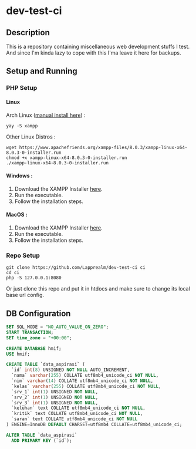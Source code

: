 # dev-test-ci
## Description
This is a repository containing miscellaneous web development stuffs I test.  
And since I'm kinda lazy to cope with this I'ma leave it here for backups.

## Setup and Running
### PHP Setup
#### Linux
Arch Linux ([manual install here](https://irvanma.live/howto-php-archlinux.html)) :
```
yay -S xampp
```

Other Linux Distros :
```
wget https://www.apachefriends.org/xampp-files/8.0.3/xampp-linux-x64-8.0.3-0-installer.run
chmod +x xampp-linux-x64-8.0.3-0-installer.run
./xampp-linux-x64-8.0.3-0-installer.run
```

#### Windows :
1. Download the XAMPP Installer [here](https://www.apachefriends.org/download.html).
2. Run the executable.
3. Follow the installation steps.

#### MacOS :
1. Download the XAMPP Installer [here](https://www.apachefriends.org/xampp-files/8.0.3/xampp-osx-8.0.3-0-vm.dmg).
2. Run the executable.
3. Follow the installation steps.

### Repo Setup
```
git clone https://github.com/Lapprealm/dev-test-ci ci
cd ci
php -S 127.0.0.1:8080
```
Or just clone this repo and put it in htdocs and make sure to change its local base url config.

## DB Configuration
``` SQL
SET SQL_MODE = "NO_AUTO_VALUE_ON_ZERO";
START TRANSACTION;
SET time_zone = "+00:00";

CREATE DATABASE hmif;
USE hmif;

CREATE TABLE `data_aspirasi` (
  `id` int(8) UNSIGNED NOT NULL AUTO_INCREMENT,
  `nama` varchar(255) COLLATE utf8mb4_unicode_ci NOT NULL,
  `nim` varchar(14) COLLATE utf8mb4_unicode_ci NOT NULL,
  `kelas` varchar(255) COLLATE utf8mb4_unicode_ci NOT NULL,
  `srv_1` int(1) UNSIGNED NOT NULL,
  `srv_2` int(1) UNSIGNED NOT NULL,
  `srv_3` int(1) UNSIGNED NOT NULL,
  `keluhan` text COLLATE utf8mb4_unicode_ci NOT NULL,
  `kritik` text COLLATE utf8mb4_unicode_ci NOT NULL,
  `saran` text COLLATE utf8mb4_unicode_ci NOT NULL
) ENGINE=InnoDB DEFAULT CHARSET=utf8mb4 COLLATE=utf8mb4_unicode_ci;

ALTER TABLE `data_aspirasi`
  ADD PRIMARY KEY (`id`);
```

